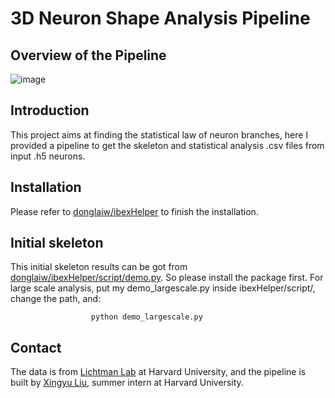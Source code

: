 # 3D Neuron Shape Analysis Pipeline

## Overview of the Pipeline
![image](https://github.com/charlotte12l/NeuronShapeAnalysis/blob/master/fig.png)

## Introduction
This project aims at finding the statistical law of neuron branches, here I provided a pipeline to get the skeleton and statistical analysis .csv files from input .h5 neurons. 

## Installation
Please refer to [donglaiw/ibexHelper](https://github.com/donglaiw/ibexHelper/tree/master/script) to finish the installation.

## Initial skeleton
This initial skeleton results can be got from [donglaiw/ibexHelper/script/demo.py](https://github.com/donglaiw/ibexHelper/tree/master/script). So please install the package first. For large scale analysis, put my demo_largescale.py inside ibexHelper/script/, change the path, and:
                      
                      python demo_largescale.py

## 

## Contact
The data is from [Lichtman Lab](https://lichtmanlab.fas.harvard.edu/) at Harvard University, and the pipeline is built by [Xingyu Liu](https://github.com/charlotte12l), summer intern at Harvard University. 
